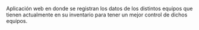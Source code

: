 Aplicación web en donde se registran los  datos  de  los  distintos  equipos  que  tienen  actualmente  en  su  inventario  para  tener  un  mejor  control de dichos equipos.
